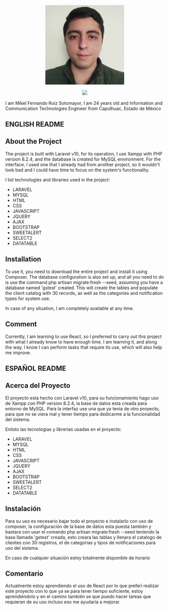 <p align="center"><img src="https://github.com/MikelMKS/GSTest/blob/master/public/img/mikel.jpeg" width="250" alt="Laravel Logo"></p>

<p align="center">
<a href="www.linkedin.com/in/mikel-ms"><img src="https://img.shields.io/badge/LinkedIn-0077B5?style=for-the-badge&logo=linkedin&logoColor=white"></a>
</p>
I am Mikel Fernando Ruiz Sotomayor, I am 24 years old and Information and Communication Technologies Engineer from Capulhuac, Estado de México

## ENGLISH README

## About the Project

The project is built with Laravel v10, for its operation, I use Xampp with PHP version 8.2.4, and the database is created for MySQL environment.
For the interface, I used one that I already had from another project, so it wouldn't look bad and I could have time to focus on the system's functionality.

I list technologies and libraries used in the project:

- LARAVEL
- MYSQL
- HTML
- CSS
- JAVASCRIPT
- JQUERY
- AJAX
- BOOTSTRAP
- SWEETALERT
- SELECT2
- DATATABLE

## Installation

To use it, you need to download the entire project and install it using Composer. The database configuration is also set up, and all you need to do is use the command php artisan migrate:fresh --seed, assuming you have a database named 'gstest' created. This will create the tables and populate the client catalog with 30 records, as well as the categories and notification types for system use.

In case of any situation, I am completely available at any time.

## Comment

Currently, I am learning to use React, so I preferred to carry out this project with what I already know to have enough time. I am learning it, and along the way, I know I can perform tasks that require its use, which will also help me improve.

## ESPAÑOL README

## Acerca del Proyecto

El proyecto esta hecho con Laravel v10, para su funcionamiento hago uso de Xampp con PHP version 8.2.4, la base de datos esta creada para entorno de MySQL.
Para la interfaz use una que ya tenia de otro proyecto, para que no se viera mal y tener tiempo para dedicarme a la funcionalidad del sistema.

Enlisto las tecnologias y librerias usadas en el proyecto:

- LARAVEL
- MYSQL
- HTML
- CSS
- JAVASCRIPT
- JQUERY
- AJAX
- BOOTSTRAP
- SWEETALERT
- SELECT2
- DATATABLE

## Instalación

Para su uso es necesario bajar todo el proyecto e instalarlo con uso de composer, la configuración de la base de datos esta puesta también y bastara con usar el comando php artisan migrate:fresh --seed teniendo la base llamada 'gstest' creada, esto creara las tablas y llenara el catalogo de clientes con 30 registros, el de categorias y tipos de notificaciones para uso del sistema.

En caso de cualquier situación estoy totalmente disponible de horario

## Comentario

Actualmente estoy aprendiendo el uso de React por lo que preferí realizar este proyecto con lo que ya se para tener tiempo suficiente, estoy aprendiéndolo y en el camino también se que puedo hacer tareas que requieran de su uso incluso eso me ayudaría a mejorar.

